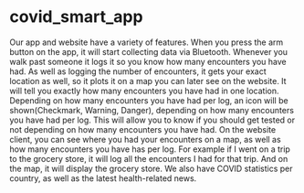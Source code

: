 # covid_smart_app

Our app and website have a variety of features. When you press the arm button on the app, it will start collecting data via Bluetooth. Whenever you walk past someone it logs it so you know how many encounters you have had. As well as logging the number of encounters, it gets your exact location as well, so it plots it on a map you can later see on the website. It will tell you exactly how many encounters you have had in one location. Depending on how many encounters you have had per log, an icon will be shown(Checkmark, Warning, Danger), depending on how many encounters you have had per log. This will allow you to know if you should get tested or not depending on how many encounters you have had. On the website client, you can see where you had your encounters on a map, as well as how many encounters you have has per log. For example if I went on a trip to the grocery store, it will log all the encounters I had for that trip. And on the map, it will display the grocery store. We also have COVID statistics per country, as well as the latest health-related news.
